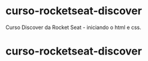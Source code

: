 # curso-rocketseat-discover
Curso Discover da Rocket Seat - iniciando o html e css.
# curso-rocketseat-discover
